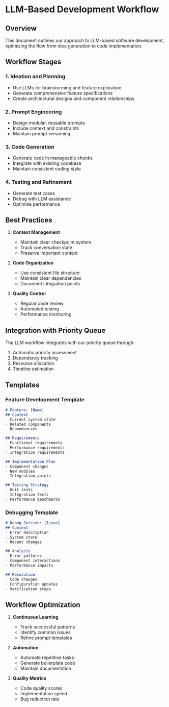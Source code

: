 # LLM-Based Development Workflow

## Overview

This document outlines our approach to LLM-based software development, optimizing the flow from idea generation to code implementation.

## Workflow Stages

### 1. Ideation and Planning
- Use LLMs for brainstorming and feature exploration
- Generate comprehensive feature specifications
- Create architectural designs and component relationships

### 2. Prompt Engineering
- Design modular, reusable prompts
- Include context and constraints
- Maintain prompt versioning

### 3. Code Generation
- Generate code in manageable chunks
- Integrate with existing codebase
- Maintain consistent coding style

### 4. Testing and Refinement
- Generate test cases
- Debug with LLM assistance
- Optimize performance

## Best Practices

1. **Context Management**
   - Maintain clear checkpoint system
   - Track conversation state
   - Preserve important context

2. **Code Organization**
   - Use consistent file structure
   - Maintain clear dependencies
   - Document integration points

3. **Quality Control**
   - Regular code review
   - Automated testing
   - Performance monitoring

## Integration with Priority Queue

The LLM workflow integrates with our priority queue through:
1. Automatic priority assessment
2. Dependency tracking
3. Resource allocation
4. Timeline estimation

## Templates

### Feature Development Template
```markdown
# Feature: [Name]
## Context
- Current system state
- Related components
- Dependencies

## Requirements
- Functional requirements
- Performance requirements
- Integration requirements

## Implementation Plan
- Component changes
- New modules
- Integration points

## Testing Strategy
- Unit tests
- Integration tests
- Performance benchmarks
```

### Debugging Template
```markdown
# Debug Session: [Issue]
## Context
- Error description
- System state
- Recent changes

## Analysis
- Error patterns
- Component interactions
- Performance impacts

## Resolution
- Code changes
- Configuration updates
- Verification steps
```

## Workflow Optimization

1. **Continuous Learning**
   - Track successful patterns
   - Identify common issues
   - Refine prompt templates

2. **Automation**
   - Automate repetitive tasks
   - Generate boilerplate code
   - Maintain documentation

3. **Quality Metrics**
   - Code quality scores
   - Implementation speed
   - Bug reduction rate
